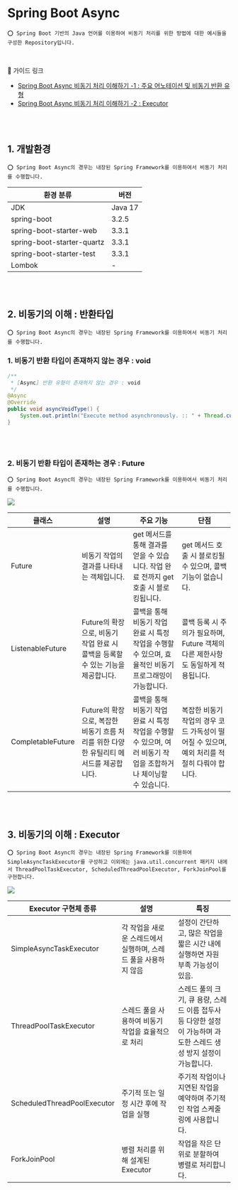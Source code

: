 # Spring Boot Async

    ⭕️ Spring Boot 기반의 Java 언어를 이용하여 비동기 처리를 위한 방법에 대한 예시들을 구성한 Repository입니다.

<br/>

🔗 가이드 링크

- [Spring Boot Async 비동기 처리 이해하기 -1 : 주요 어노테이션 및 비동기 반환 유형](https://adjh54.tistory.com/544)
- [Spring Boot Async 비동기 처리 이해하기 -2 : Executor](https://adjh54.tistory.com/547)

<br/>
<br/>

## 1. 개발환경

    ⭕️ Spring Boot Async의 경우는 내장된 Spring Framework를 이용하여서 비동기 처리를 수행합니다.

| 환경 분류                  | 버전    |
| -------------------------- | ------- |
| JDK                        | Java 17 |
| spring-boot                | 3.2.5   |
| spring-boot-starter-web    | 3.3.1   |
| spring-boot-starter-quartz | 3.3.1   |
| spring-boot-starter-test   | 3.3.1   |
| Lombok                     | -       |

<br/>
<br/>

## 2. 비동기의 이해 : 반환타입

    ⭕️ Spring Boot Async의 경우는 내장된 Spring Framework를 이용하여서 비동기 처리를 수행합니다.

### 1. 비동기 반환 타입이 존재하지 않는 경우 : void

```java
/**
 * [Async] 반환 유형이 존재하지 않는 경우 : void
 */
@Async
@Override
public void asyncVoidType() {
    System.out.println("Execute method asynchronously. :: " + Thread.currentThread().getName());
}
```

<br/>
<br/>

### 2. 비동기 반환 타입이 존재하는 경우 : Future

    ⭕️ Spring Boot Async의 경우는 내장된 Spring Framework를 이용하여서 비동기 처리를 수행합니다.

<img src="https://github.com/user-attachments/assets/eea9de12-8810-4653-bf1b-2ec2b4445b0f">

| 클래스            | 설명                                                                                   | 주요 기능                                                                                                         | 단점                                                                                        |
| ----------------- | -------------------------------------------------------------------------------------- | ----------------------------------------------------------------------------------------------------------------- | ------------------------------------------------------------------------------------------- |
| Future            | 비동기 작업의 결과를 나타내는 객체입니다.                                              | get 메서드를 통해 결과를 얻을 수 있습니다. 작업 완료 전까지 get 호출 시 블로킹됩니다.                             | get 메서드 호출 시 블로킹될 수 있으며, 콜백 기능이 없습니다.                                |
| ListenableFuture  | Future의 확장으로, 비동기 작업 완료 시 콜백을 등록할 수 있는 기능을 제공합니다.        | 콜백을 통해 비동기 작업 완료 시 특정 작업을 수행할 수 있으며, 효율적인 비동기 프로그래밍이 가능합니다.            | 콜백 등록 시 주의가 필요하며, Future 객체의 다른 제한사항도 동일하게 적용됩니다.            |
| CompletableFuture | Future의 확장으로, 복잡한 비동기 흐름 처리를 위한 다양한 유틸리티 메서드를 제공합니다. | 콜백을 통해 비동기 작업 완료 시 특정 작업을 수행할 수 있으며, 여러 비동기 작업을 조합하거나 체이닝할 수 있습니다. | 복잡한 비동기 작업의 경우 코드 가독성이 떨어질 수 있으며, 예외 처리를 적절히 다뤄야 합니다. |

<br/>
<br/>

## 3. 비동기의 이해 : Executor

    ⭕️ Spring Boot Async의 경우는 내장된 Spring Framework를 이용하여 SimpleAsyncTaskExecutor를 구성하고 이외에는 java.util.concurrent 패키지 내에서 ThreadPoolTaskExecutor, ScheduledThreadPoolExecutor, ForkJoinPool를 구현합니다.



<img src="https://github.com/user-attachments/assets/b793ac91-211d-415c-911e-19bc556f8504"/>

<br/>

| Executor 구현체 종류        | 설명                                                            | 특징                                                                                                               |
| --------------------------- | --------------------------------------------------------------- | ------------------------------------------------------------------------------------------------------------------ |
| SimpleAsyncTaskExecutor     | 각 작업을 새로운 스레드에서 실행하며, 스레드 풀을 사용하지 않음 | 설정이 간단하고, 많은 작업을 짧은 시간 내에 실행하면 자원 부족 가능성이 있음.                                      |
| ThreadPoolTaskExecutor      | 스레드 풀을 사용하여 비동기 작업을 효율적으로 처리              | 스레드 풀의 크기, 큐 용량, 스레드 이름 접두사 등 다양한 설정이 가능하며 과도한 스레드 생성 방지 설정이 가능합니다. |
| ScheduledThreadPoolExecutor | 주기적 또는 일정 시간 후에 작업을 실행                          | 주기적 작업이나 지연된 작업을 예약하며 주기적인 작업 스케줄링에 사용합니다.                                        |
| ForkJoinPool                | 병렬 처리를 위해 설계된 Executor                                | 작업을 작은 단위로 분할하여 병렬로 처리합니다.                                                                     |
